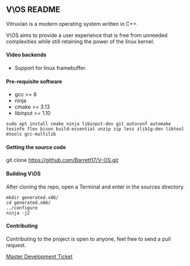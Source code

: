 ## V\OS README

Vitruvian is a modern operating system written in C++.

V\OS aims to provide a user experience that is free from unneeded complexities
while still retaining the power of the linux kernel.

#### Video backends

* Support for linux framebuffer.

#### Pre-requisite software

* gcc >= 8
* ninja
* cmake >= 3.13
* libinput >= 1.10

```
sudo apt install cmake ninja libinput-dev git autoconf automake texinfo flex bison build-essential unzip zip less zlib1g-dev libtool mtools gcc-multilib
```

#### Getting the source code

git clone https://github.com/Barrett17/V-OS.git

#### Building V\OS

After cloning the repo, open a Terminal and enter in the sources directory.

```
mkdir generated.x86/
cd generated.x86/
../configure
ninja -j2
```

#### Contributing

Contributing to the project is open to anyone, feel free to send a pull request.

[Master Development Ticket](https://github.com/Barrett17/V-OS/issues/1)

